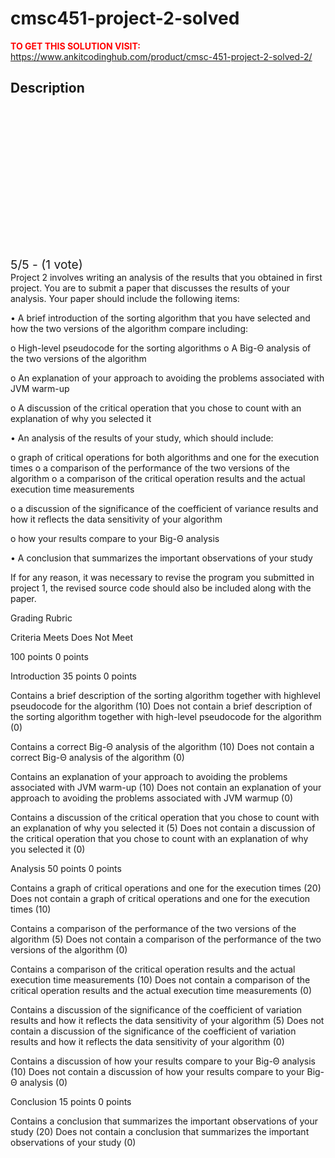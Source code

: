 # cmsc451-project-2-solved



**<span style='color:red'>TO GET THIS SOLUTION VISIT:</span>** https://www.ankitcodinghub.com/product/cmsc-451-project-2-solved-2/

<h2>Description</h2>



<div class="kk-star-ratings kksr-auto kksr-align-center kksr-valign-top" data-payload="{&quot;align&quot;:&quot;center&quot;,&quot;id&quot;:&quot;128504&quot;,&quot;slug&quot;:&quot;default&quot;,&quot;valign&quot;:&quot;top&quot;,&quot;ignore&quot;:&quot;&quot;,&quot;reference&quot;:&quot;auto&quot;,&quot;class&quot;:&quot;&quot;,&quot;count&quot;:&quot;1&quot;,&quot;legendonly&quot;:&quot;&quot;,&quot;readonly&quot;:&quot;&quot;,&quot;score&quot;:&quot;5&quot;,&quot;starsonly&quot;:&quot;&quot;,&quot;best&quot;:&quot;5&quot;,&quot;gap&quot;:&quot;4&quot;,&quot;greet&quot;:&quot;Rate this product&quot;,&quot;legend&quot;:&quot;5\/5 - (1 vote)&quot;,&quot;size&quot;:&quot;24&quot;,&quot;title&quot;:&quot;CMSC451 Project 2 Solved&quot;,&quot;width&quot;:&quot;138&quot;,&quot;_legend&quot;:&quot;{score}\/{best} - ({count} {votes})&quot;,&quot;font_factor&quot;:&quot;1.25&quot;}">
            
<div class="kksr-stars">
    
<div class="kksr-stars-inactive">
            <div class="kksr-star" data-star="1" style="padding-right: 4px">
            

<div class="kksr-icon" style="width: 24px; height: 24px;"></div>
        </div>
            <div class="kksr-star" data-star="2" style="padding-right: 4px">
            

<div class="kksr-icon" style="width: 24px; height: 24px;"></div>
        </div>
            <div class="kksr-star" data-star="3" style="padding-right: 4px">
            

<div class="kksr-icon" style="width: 24px; height: 24px;"></div>
        </div>
            <div class="kksr-star" data-star="4" style="padding-right: 4px">
            

<div class="kksr-icon" style="width: 24px; height: 24px;"></div>
        </div>
            <div class="kksr-star" data-star="5" style="padding-right: 4px">
            

<div class="kksr-icon" style="width: 24px; height: 24px;"></div>
        </div>
    </div>
    
<div class="kksr-stars-active" style="width: 138px;">
            <div class="kksr-star" style="padding-right: 4px">
            

<div class="kksr-icon" style="width: 24px; height: 24px;"></div>
        </div>
            <div class="kksr-star" style="padding-right: 4px">
            

<div class="kksr-icon" style="width: 24px; height: 24px;"></div>
        </div>
            <div class="kksr-star" style="padding-right: 4px">
            

<div class="kksr-icon" style="width: 24px; height: 24px;"></div>
        </div>
            <div class="kksr-star" style="padding-right: 4px">
            

<div class="kksr-icon" style="width: 24px; height: 24px;"></div>
        </div>
            <div class="kksr-star" style="padding-right: 4px">
            

<div class="kksr-icon" style="width: 24px; height: 24px;"></div>
        </div>
    </div>
</div>
                

<div class="kksr-legend" style="font-size: 19.2px;">
            5/5 - (1 vote)    </div>
    </div>
Project 2 involves writing an analysis of the results that you obtained in first project. You are to submit a paper that discusses the results of your analysis. Your paper should include the following items:

• A brief introduction of the sorting algorithm that you have selected and how the two versions of the algorithm compare including:

o High-level pseudocode for the sorting algorithms o A Big-Θ analysis of the two versions of the algorithm

o An explanation of your approach to avoiding the problems associated with JVM warm-up

o A discussion of the critical operation that you chose to count with an explanation of why you selected it

• An analysis of the results of your study, which should include:

o graph of critical operations for both algorithms and one for the execution times o a comparison of the performance of the two versions of the algorithm o a comparison of the critical operation results and the actual execution time measurements

o a discussion of the significance of the coefficient of variance results and how it reflects the data sensitivity of your algorithm

o how your results compare to your Big-Θ analysis

• A conclusion that summarizes the important observations of your study

If for any reason, it was necessary to revise the program you submitted in project 1, the revised source code should also be included along with the paper.

Grading Rubric

Criteria Meets Does Not Meet

100 points 0 points

Introduction 35 points 0 points

Contains a brief description of the sorting algorithm together with highlevel pseudocode for the algorithm (10) Does not contain a brief description of the sorting algorithm together with high-level pseudocode for the algorithm (0)

Contains a correct Big-Θ analysis of the algorithm (10) Does not contain a correct Big-Θ analysis of the algorithm (0)

Contains an explanation of your approach to avoiding the problems associated with JVM warm-up (10) Does not contain an explanation of your approach to avoiding the problems associated with JVM warmup (0)

Contains a discussion of the critical operation that you chose to count with an explanation of why you selected it (5) Does not contain a discussion of the critical operation that you chose to count with an explanation of why you selected it (0)

Analysis 50 points 0 points

Contains a graph of critical operations and one for the execution times (20) Does not contain a graph of critical operations and one for the execution times (10)

Contains a comparison of the performance of the two versions of the algorithm (5) Does not contain a comparison of the performance of the two versions of the algorithm (0)

Contains a comparison of the critical operation results and the actual execution time measurements (10) Does not contain a comparison of the critical operation results and the actual execution time measurements (0)

Contains a discussion of the significance of the coefficient of variation results and how it reflects the data sensitivity of your algorithm (5) Does not contain a discussion of the significance of the coefficient of variation results and how it reflects the data sensitivity of your algorithm (0)

Contains a discussion of how your results compare to your Big-Θ analysis (10) Does not contain a discussion of how your results compare to your Big-Θ analysis (0)

Conclusion 15 points 0 points

Contains a conclusion that summarizes the important observations of your study (20) Does not contain a conclusion that summarizes the important observations of your study (0)
